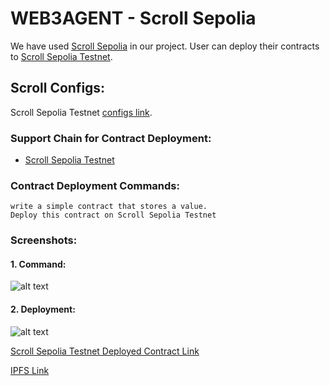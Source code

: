 # WEB3AGENT - Scroll Sepolia

We have used [Scroll Sepolia](https://scroll.io/blog/scrollSepolia) in our project. User can deploy their contracts to [Scroll Sepolia Testnet](https://sepolia.scrollscan.dev).

## Scroll Configs:
Scroll Sepolia Testnet [configs link](https://github.com/Web3-Agent/web3agent-arb/blob/cce7297f4ec3f252b60876f197a48015bb153213/app/lib/chains.json#L126).

### Support Chain for Contract Deployment:
- [Scroll Sepolia Testnet](https://github.com/Web3-Agent/web3agent-arb/blob/cce7297f4ec3f252b60876f197a48015bb153213/app/lib/chains.json#L126)

### Contract Deployment Commands:
```
write a simple contract that stores a value.
Deploy this contract on Scroll Sepolia Testnet
```

### Screenshots:

#### 1. Command:
  ![alt text](https://raw.githubusercontent.com/Web3-Agent/web3agent-arb/main/screenshots/scroll/command.png)

#### 2. Deployment:
  ![alt text](https://raw.githubusercontent.com/Web3-Agent/web3agent-arb/main/screenshots/scroll/deploy.png)


[Scroll Sepolia Testnet Deployed Contract Link](https://sepolia.scrollscan.dev/tx/0x49d1b801acca8c5a118f43c6bbc3b5beabb07c78e348acedb3b398bbe6202222)


[IPFS Link](https://nftstorage.link/ipfs/bafybeibcoutrhpnd2z342ocugzflk27bseqexek72afvgor6lozumkexge)